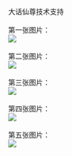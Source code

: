大话仙尊技术支持</br></br>
第一张图片：</br>
![](https://github.com/biji8612/biji8612/blob/dhxz/1.png?raw=true)</br></br>
第二张图片：</br>
![](https://github.com/biji8612/biji8612/blob/dhxz/2.png?raw=true)</br></br>
第三张图片：</br>
![](https://github.com/biji8612/biji8612/blob/dhxz/3.png?raw=true)</br></br>
第四张图片：</br>
![](https://github.com/biji8612/biji8612/blob/dhxz/4.png?raw=true)</br></br>
第五张图片：</br>
![](https://github.com/biji8612/biji8612/blob/dhxz/5.png?raw=true)</br></br>

